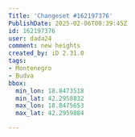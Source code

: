 ```yaml
---
Title: 'Changeset #162197376'
PublishDate: 2025-02-06T08:39:45Z
id: 162197376
user: dada24
comment: new heights
created_by: iD 2.31.0
tags:
- Montenegro
- Budva
bbox:
  min_lon: 18.8473518
  min_lat: 42.2958832
  max_lon: 18.8475653
  max_lat: 42.2959884

---
```

